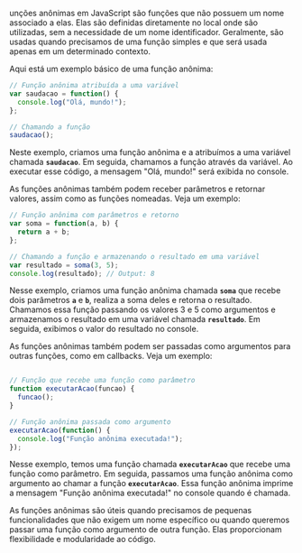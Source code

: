 unções anônimas em JavaScript são funções que não possuem um nome associado a elas. Elas são definidas diretamente no local onde são utilizadas, sem a necessidade de um nome identificador. Geralmente, são usadas quando precisamos de uma função simples e que será usada apenas em um determinado contexto.

Aqui está um exemplo básico de uma função anônima:

```jsx
// Função anônima atribuída a uma variável
var saudacao = function() {
  console.log("Olá, mundo!");
};

// Chamando a função
saudacao();
```

Neste exemplo, criamos uma função anônima e a atribuímos a uma variável chamada **`saudacao`**. Em seguida, chamamos a função através da variável. Ao executar esse código, a mensagem "Olá, mundo!" será exibida no console.

As funções anônimas também podem receber parâmetros e retornar valores, assim como as funções nomeadas. Veja um exemplo:

```jsx
// Função anônima com parâmetros e retorno
var soma = function(a, b) {
  return a + b;
};

// Chamando a função e armazenando o resultado em uma variável
var resultado = soma(3, 5);
console.log(resultado); // Output: 8
```

Nesse exemplo, criamos uma função anônima chamada **`soma`** que recebe dois parâmetros **`a`** e **`b`**, realiza a soma deles e retorna o resultado. Chamamos essa função passando os valores 3 e 5 como argumentos e armazenamos o resultado em uma variável chamada **`resultado`**. Em seguida, exibimos o valor do resultado no console.

As funções anônimas também podem ser passadas como argumentos para outras funções, como em callbacks. Veja um exemplo:
```jsx

// Função que recebe uma função como parâmetro
function executarAcao(funcao) {
  funcao();
}

// Função anônima passada como argumento
executarAcao(function() {
  console.log("Função anônima executada!");
});
```

Nesse exemplo, temos uma função chamada **`executarAcao`** que recebe uma função como parâmetro. Em seguida, passamos uma função anônima como argumento ao chamar a função **`executarAcao`**. Essa função anônima imprime a mensagem "Função anônima executada!" no console quando é chamada.

As funções anônimas são úteis quando precisamos de pequenas funcionalidades que não exigem um nome específico ou quando queremos passar uma função como argumento de outra função. Elas proporcionam flexibilidade e modularidade ao código.